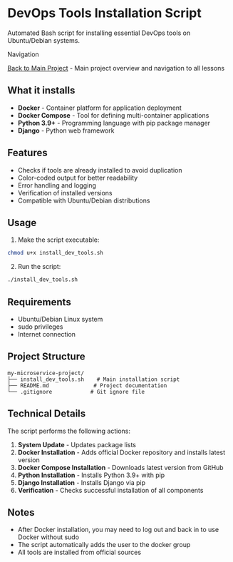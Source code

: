 # DevOps Tools Installation Script

Automated Bash script for installing essential DevOps tools on Ubuntu/Debian systems.

Navigation

[Back to Main Project](https://github.com/LesiaUKR/my-microservice-project/tree/main) - Main project overview and navigation to all lessons

## What it installs

- **Docker** - Container platform for application deployment
- **Docker Compose** - Tool for defining multi-container applications  
- **Python 3.9+** - Programming language with pip package manager
- **Django** - Python web framework

## Features

- Checks if tools are already installed to avoid duplication
- Color-coded output for better readability
- Error handling and logging
- Verification of installed versions
- Compatible with Ubuntu/Debian distributions

## Usage

1. Make the script executable:
```bash
chmod u+x install_dev_tools.sh
```

2. Run the script:
```bash
./install_dev_tools.sh
```

## Requirements

- Ubuntu/Debian Linux system
- sudo privileges
- Internet connection

## Project Structure

```
my-microservice-project/
├── install_dev_tools.sh    # Main installation script
├── README.md              # Project documentation
└── .gitignore            # Git ignore file
```

## Technical Details

The script performs the following actions:

1. **System Update** - Updates package lists
2. **Docker Installation** - Adds official Docker repository and installs latest version
3. **Docker Compose Installation** - Downloads latest version from GitHub
4. **Python Installation** - Installs Python 3.9+ with pip
5. **Django Installation** - Installs Django via pip
6. **Verification** - Checks successful installation of all components

## Notes

- After Docker installation, you may need to log out and back in to use Docker without sudo
- The script automatically adds the user to the docker group
- All tools are installed from official sources




